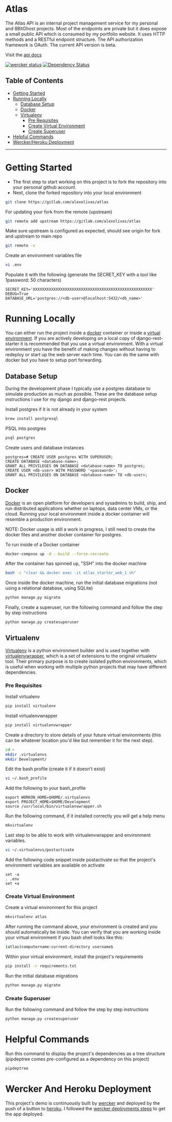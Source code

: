# Atlas
The Atlas API is an internal project management service for my personal and 8BitGhost projects. Most of the endpoints
are private but it does expose a small public API which is consumed by my portfolio website. It uses HTTP methods and 
a RESTful endpoint structure. The API authorization framework is OAuth. The current API version is beta.

Visit the [api docs](http://django-rest-starter.herokuapp.com/)

[![wercker status](https://app.wercker.com/status/d873eeb709dfd4ad6b48edebe3823336/s/master "wercker status")](https://app.wercker.com/project/bykey/d873eeb709dfd4ad6b48edebe3823336)
[![Dependency Status](https://gemnasium.com/alexolivas/django-rest-starter.svg)](https://gemnasium.com/alexolivas/django-rest-starter)


## Table of Contents

- [Getting Started](#getting-started)
- [Running Locally](#running-locally)
    - [Database Setup](#database-setup)
    - [Docker](#docker)
    - [Virtualenv](#virtualenv)
        - [Pre Requisites](#pre-requisites)
        - [Create Virtual Environment](#create-virtual-environment)
        - [Create Superuser](#create-superuser)
- [Helpful Commands](#helpful-commands)
- [Wercker/Heroku Deployment](#wercker-and-heroku-deployment)

-------
# Getting Started
- The first step to start working on this project is to fork the repository into your personal github account.
- Next, clone the forked repository into your local environment

```bash
git clone https://gitlab.com/alexolivas/atlas
```

For updating your fork from the remote (upstream)
```bash
git remote add upstream https://gitlab.com/alexolivas/atlas
```

Make sure upstream is configured as expected, should see origin for fork and upstream to main repo
```bash
git remote -v
```

Create an environment variables file
```bash
vi .env
```

Populate it with the following (generate the SECRET_KEY with a tool like 1password: 50 characters)
```
SECRET_KEY='XXXXXXXXXXXXXXXXXXXXXXXXXXXXXXXXXXXXXXXXXXXXXXXXXXXX'
DEBUG=True
DATABASE_URL='postgres://<db-user>@localhost:5432/<db_name>'
```


# Running Locally
You can either run the project inside a [docker](#docker) container or inside a [virtual environment](#virtualenv). If you are actively developing on a local copy of django-rest-starter it is recommended that you use a virtual environment.
With a virtual environment you have the benefit of making changes without having to redeploy or start up the web server each time. You can do the same with docker but you have to setup port forwarding.

## Database Setup
During the development phase I typically use a postgres database to simulate production as much as possible. These are the database setup instructions I use for my django and django-rest projects.

Install postgres if it is not already in your system
```bash
brew install postgresql
```

PSQL into postgres
```bash
psql postgres
```

Create users and database instances
```psql
postgres=# CREATE USER postgres WITH SUPERUSER;
CREATE DATABASE <database-name>;
GRANT ALL PRIVILEGES ON DATABASE <database-name> TO postgres;
CREATE USER <db-user> WITH PASSWORD '<password>';
GRANT ALL PRIVILEGES ON DATABASE <database-name> TO <db-user>;
```

## Docker
[Docker](https://www.docker.com/) is an open platform for developers and sysadmins to build, ship, and run distributed applications whether on laptops, data center VMs, or the cloud. 
Running your local environment inside a docker container will resemble a production environment.

NOTE: Docker usage is still a work in progress, I still need to create the docker files and another docker container for postgres.

To run inside of a Docker container
```bash
docker-compose up -d --build --force-recreate
```

After the container has spinned up, "SSH" into the docker machine
```bash
bash -c "clear && docker exec -it atlas_starter_web_1 sh"
```

Once inside the docker machine, run the initial database migrations (not using a relational database, using SQLite)
```bash
python manage.py migrate
```

Finally, create a superuser, run the following command and follow the step by step instructions
```bash
python manage.py createsuperuser
```

## Virtualenv
[Virtualenv](https://pypi.python.org/pypi/virtualenv) is a python environment builder and is used together with [virtualenvwrapper](https://virtualenvwrapper.readthedocs.io/en/latest/), which is a set of extensions to the original virtualenv tool.
Their primary purpose is to create isolated python environments, which is useful when working with multiple python projects that may have different dependencies.

### Pre Requisites

Install virtualenv
```bash
pip install virtualenv
```

Install virtualenvwrapper
```bash
pip install virtualenvwrapper
```

Create a directory to store details of your future virtual environments (this can be whatever location you'd like but remember it for the next step).
```bash
cd ~
mkdir .virtualenvs
mkdir Development/
```

Edit the bash profile (create it if it doesn't exist)
```bash
vi ~/.bash_profile
```

Add the following to your bash_profile
```
export WORKON_HOME=$HOME/.virtualenvs
export PROJECT_HOME=$HOME/Development
source /usr/local/bin/virtualenvwrapper.sh
```

Run the following command, if it installed correctly you will get a help menu
```bash
mkvirtualenv
```

Last step to be able to work with virtualenvwrapper and environment variables.
```bash
vi ~/.virtualenvs/postactivate
```

Add the following code snippet inside postactivate so that the project's environment variables are available on activate
```
set -a
. .env
set +a
```

### Create Virtual Environment

Create a virtual environment for this project
```bash
mkvirtualenv atlas
```

After running the command above, your environment is created and you should automatically be inside. You can verify that you are working inside your virtual environment if you bash shell looks like this:
```bash
(atlas)computername:current-directory username$
```

Within your virtual environment, install the project's requirements
```bash
pip install -r requirements.txt
```

Run the initial database migrations
```bash
python manage.py migrate
```

### Create Superuser
Run the following command and follow the step by step instructions
```bash
python manage.py createsuperuser
```


# Helpful Commands
Run this command to display the project's dependencies as a tree structure (pipdeptree comes pre-configured as a dependency on this project)
```bash
pipdeptree
```

# Wercker And Heroku Deployment
This project's demo is continuously built by [wercker](http://wercker.com/) and deployed by the push of a button to [heroku](http://heroku.com). I followed the [wercker deployments steps](http://devcenter.wercker.com/quickstarts/deployment/heroku.html) to get the app deployed.
